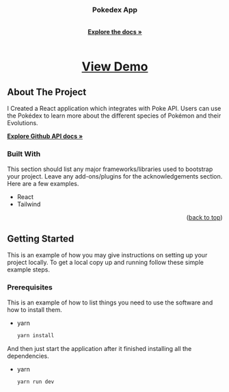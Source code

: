 <!-- Improved compatibility of back to top link: See: https://github.com/othneildrew/Best-README-Template/pull/73 -->
<a name="readme-top"></a>
<!--
*** Thanks for checking out the Best-README-Template. If you have a suggestion
*** that would make this better, please fork the repo and create a pull request
*** or simply open an issue with the tag "enhancement".
*** Don't forget to give the project a star!
*** Thanks again! Now go create something AMAZING! :D
-->



<!-- PROJECT SHIELDS -->
<!--
*** I'm using markdown "reference style" links for readability.
*** Reference links are enclosed in brackets [ ] instead of parentheses ( ).
*** See the bottom of this document for the declaration of the reference variables
*** for contributors-url, forks-url, etc. This is an optional, concise syntax you may use.
*** https://www.markdownguide.org/basic-syntax/#reference-style-links
-->


<!-- PROJECT LOGO -->
<br />
<div align="center">

  <h3 align="center">Pokedex App</h3>

  <p align="center">
    <br />
    <a href="https://github.com/fmaulll/pokemon-react"><strong>Explore the docs »</strong></a>
    <br />
    <br />
    <h1>
      <a href="https://pokedex-app-weld.vercel.app/">View Demo</a>
    </h1>
  </p>
</div>

<!-- ABOUT THE PROJECT -->
## About The Project

I Created a React application which integrates with Poke API. Users can use the Pokédex to learn more about the different species of Pokémon and their Evolutions. 

<a href="https://developer.github.com/v3/"><strong>Explore Github API docs »</strong></a>

### Built With

This section should list any major frameworks/libraries used to bootstrap your project. Leave any add-ons/plugins for the acknowledgements section. Here are a few examples.

* React
* Tailwind

<p align="right">(<a href="#readme-top">back to top</a>)</p>



<!-- GETTING STARTED -->
## Getting Started

This is an example of how you may give instructions on setting up your project locally.
To get a local copy up and running follow these simple example steps.

### Prerequisites

This is an example of how to list things you need to use the software and how to install them.
* yarn
  ```sh
  yarn install
  ```

And then just start the application after it finished installing all the dependencies.

* yarn
  ```sh
  yarn run dev
  ```
